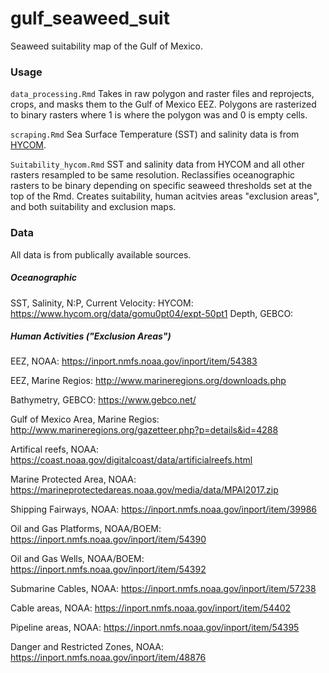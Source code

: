 # gulf_seaweed_suit

Seaweed suitability map of the Gulf of Mexico.

### Usage

<code>data_processing.Rmd</code> Takes in raw polygon and raster files and reprojects, crops, and masks them to the Gulf of Mexico EEZ. Polygons are rasterized to binary rasters where 1 is where the polygon was and 0 is empty cells.

<code>scraping.Rmd</code> Sea Surface Temperature (SST) and salinity data is from [HYCOM](https://www.hycom.org/data/gomu0pt04/expt-50pt1). 

<code>Suitability_hycom.Rmd</code> SST and salinity data from HYCOM and all other rasters resampled to be same resolution. Reclassifies oceanographic rasters to be binary depending on specific seaweed thresholds set at the top of the Rmd. Creates suitability, human acitvies areas "exclusion areas", and both suitability and exclusion maps.

### Data

All data is from publically available sources.

##### Oceanographic

SST, Salinity, N:P, Current Velocity: HYCOM: https://www.hycom.org/data/gomu0pt04/expt-50pt1
Depth, GEBCO:

##### Human Activities ("Exclusion Areas")

EEZ, NOAA: https://inport.nmfs.noaa.gov/inport/item/54383

EEZ, Marine Regios: http://www.marineregions.org/downloads.php

Bathymetry, GEBCO: https://www.gebco.net/

Gulf of Mexico Area, Marine Regios: http://www.marineregions.org/gazetteer.php?p=details&id=4288

Artifical reefs, NOAA: https://coast.noaa.gov/digitalcoast/data/artificialreefs.html

Marine Protected Area, NOAA: https://marineprotectedareas.noaa.gov/media/data/MPAI2017.zip

Shipping Fairways, NOAA: https://inport.nmfs.noaa.gov/inport/item/39986

Oil and Gas Platforms, NOAA/BOEM: https://inport.nmfs.noaa.gov/inport/item/54390

Oil and Gas Wells, NOAA/BOEM: https://inport.nmfs.noaa.gov/inport/item/54392

Submarine Cables, NOAA: https://inport.nmfs.noaa.gov/inport/item/57238

Cable areas, NOAA: https://inport.nmfs.noaa.gov/inport/item/54402

Pipeline areas, NOAA: https://inport.nmfs.noaa.gov/inport/item/54395

Danger and Restricted Zones, NOAA: https://inport.nmfs.noaa.gov/inport/item/48876


